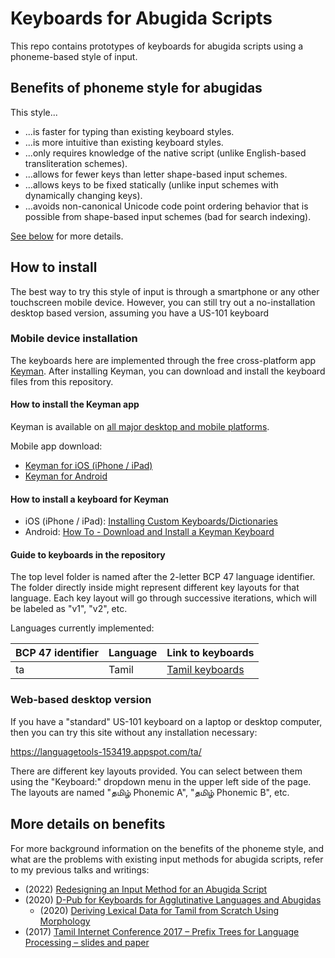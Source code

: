 # Keyboards for Abugida Scripts

This repo contains prototypes of keyboards for abugida scripts using a phoneme-based style of input.

## Benefits of phoneme style for abugidas

This style...

* ...is faster for typing than existing keyboard styles.
* ...is more intuitive than existing keyboard styles.
* ...only requires knowledge of the native script (unlike English-based transliteration schemes).
* ...allows for fewer keys than letter shape-based input schemes.
* ...allows keys to be fixed statically (unlike input schemes with dynamically changing keys).
* ...avoids non-canonical Unicode code point ordering behavior that is possible from shape-based input schemes (bad for search indexing).

<a href="#more-details">See below</a> for more details.

## How to install

The best way to try this style of input is through a smartphone or any other touchscreen mobile device.
However, you can still try out a no-installation desktop based version, assuming you have a US-101 keyboard

### Mobile device installation

The keyboards here are implemented through the free cross-platform app [Keyman](https://keyman.com/).
After installing Keyman, 
you can download and install the keyboard files from this repository.

#### How to install the Keyman app

Keyman is available on [all major desktop and mobile platforms](https://help.keyman.com/products/).

Mobile app download:

* [Keyman for iOS (iPhone / iPad)](https://keyman.com/iphone-and-ipad/)
* [Keyman for Android](https://keyman.com/android/)

#### How to install a keyboard for Keyman

* iOS (iPhone / iPad): [Installing Custom Keyboards/Dictionaries](https://help.keyman.com/products/iphone-and-ipad/current-version/basic/installing-custom-keyboards-dictionaries)
* Android: [How To - Download and Install a Keyman Keyboard](https://help.keyman.com/products/android/current-version/start/installing-keyboards)

#### Guide to keyboards in the repository

The top level folder is named after the 2-letter BCP 47 language identifier.
The folder directly inside might represent different key layouts for that language.
Each key layout will go through successive iterations,
which will be labeled as "v1", "v2", etc.

Languages currently implemented:

BCP 47 identifier | Language | Link to keyboards |
|-----------------|----------|-------------------|
| ta              | Tamil    | [Tamil keyboards](https://github.com/echeran/keyboards/blob/main/ta/) |


### Web-based desktop version

If you have a "standard" US-101 keyboard on a laptop or desktop computer, then you can try this site without any installation necessary:

https://languagetools-153419.appspot.com/ta/

There are different key layouts provided.
You can select between them using the "Keyboard:" dropdown menu in the upper left side of the page.
The layouts are named "தமிழ் Phonemic A", "தமிழ் Phonemic B", etc.

## More details on benefits

<a id="more-details"></a>

For more background information on the benefits of the phoneme style, 
and what are the problems with existing input methods for abugida scripts,
refer to my previous talks and writings:

* (2022) [Redesigning an Input Method for an Abugida Script](https://elangocheran.com/2022/02/14/redesigning-an-input-method-for-an-abugida-script/)
* (2020) [D-Pub for Keyboards for Agglutinative Languages and Abugidas](https://elangocheran.com/2021/02/11/d-pub-for-keyboards-for-agglutinative-languages-and-abugidas/)
  - (2020) [Deriving Lexical Data for Tamil from Scratch Using Morphology](https://elangocheran.com/2020/11/01/deriving-lexical-data-for-tamil-from-scratch-using-morphology/)
* (2017) [Tamil Internet Conference 2017 – Prefix Trees for Language Processing – slides and paper](https://elangocheran.com/2017/08/29/tamil-internet-conference-2017-prefix-trees-for-language-processing-slides-and-paper/)